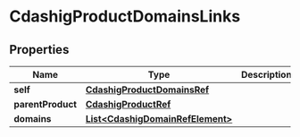 

# CdashigProductDomainsLinks

## Properties

Name | Type | Description | Notes
------------ | ------------- | ------------- | -------------
**self** | [**CdashigProductDomainsRef**](CdashigProductDomainsRef.md) |  |  [optional]
**parentProduct** | [**CdashigProductRef**](CdashigProductRef.md) |  |  [optional]
**domains** | [**List&lt;CdashigDomainRefElement&gt;**](CdashigDomainRefElement.md) |  |  [optional]




